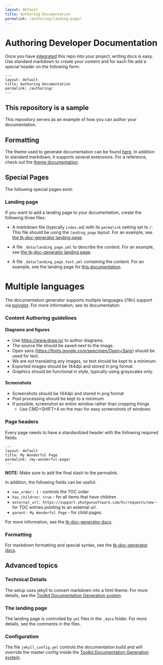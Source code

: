 ```yaml
---
layout: default
title: Authoring Documentation
permalink: /authoring/landing-page/
---
```


# Authoring Developer Documentation

Once you have [integrated](./integrating) this repo into your project,
writing docs is easy. Use standard markdown to create your content and 
for each file add a special header on the following form:

```
---
layout: default
title: Authoring Documentation
permalink: /authoring/
---
```

## This repository is a sample

This repository serves as an example of how you can author your documentation.

## Formatting

The theme used to generate documentation can be found [here](https://github.com/shotgunsoftware/just-the-docs).
In addition to standard markdown, it supports several extensions. For a reference, check out the [theme documentation](https://pmarsceill.github.io/just-the-docs/). 

## Special Pages

The following special pages exist:

### Landing page

If you want to add a landing page to your documentation, create the 
following three files:

- A markdown file (typically `index.md`) with its `permalink` setting set to `/`.
  This file should be using the `landing_page` layout. For an example, see
  [the tk-doc-generator landing page](https://github.com/shotgunsoftware/tk-doc-generator/blob/master/docs/index.md).

- A file `_data/landing_page.yml` to describe the content. For an example, 
  see [the tk-doc-generator landing page](https://github.com/shotgunsoftware/tk-doc-generator/blob/master/docs/_data/landing_page.yaml).

- A file `_data/landing_page_text.yml` containing the content. For an example, see 
  the landing page for [this documentation](https://github.com/shotgunsoftware/tk-doc-generator/blob/master/docs/_data/landing_page_text.yml).

# Multiple languages

The documentation generator supports multiple languages (i18n) support via 
[polyglot](https://polyglot.untra.io). For more information, see its documentation.





### Content Authoring guidelines

#### Diagrams and figures
- Use https://www.draw.io/ to author diagrams.
- The source file should be saved next to the image.
- Open sans (https://fonts.google.com/specimen/Open+Sans) should be used for text.
- We are not translating any images, so text should be kept to a minimum.
- Exported images should be 144dpi and stored in png format.
- Graphics should be functional in style, typically using grayscales only.

#### Screenshots
- Screenshots should be 144dpi and stored in png format
- Post processing should be kept to a minimum
- If possible, screenshot an entire window rather than cropping things
    - Use CMD+SHIFT+4 on the mac for easy screenshots of windows


### Page headers

Every page needs to have a standardized header with the following required fields:

```
---
layout: default
title: My Wonderful Page
permalink: /my-wonderful-page/
---
```

**NOTE:** Make sure to add the final slash to the permalink. 

In addition, the following fields can be useful:

- `nav_order: 1` - controls the TOC order
- `has_children: true` - for all items that have children
- `external_url: https://support.shotgunsoftware.com/hc/requests/new` - for TOC entries pointing to an external url.
- `parent: My Wonderful Page` - for child pages.

For more information, see the [tk-doc-generator docs](https://developer.shotgunsoftware.com/tk-doc-generator).

### Formatting

For markdown formatting and special syntax, see the [tk-doc-generator docs](https://developer.shotgunsoftware.com/tk-doc-generator).


## Advanced topics

### Technical Details

The setup uses jekyll to convert markdown into a html theme. For more details, see the [Toolkit Documentation Generation system](https://developer.shotgunsoftware.com/tk-doc-generator).

### The landing page

The landing page is controlled by `yml` files in the `_data` folder. For more details, see the comments 
in the files.

### Configuration

The file `jekyll_config.yml` controls the documentation build and will override the master config inside
the [Toolkit Documentation Generation system](https://github.com/shotgunsoftware/tk-doc-generator).



